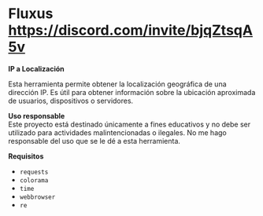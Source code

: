 # Fluxus https://discord.com/invite/bjqZtsqA5v

**IP a Localización**

Esta herramienta permite obtener la localización geográfica de una dirección IP. Es útil para obtener información sobre la ubicación aproximada de usuarios, dispositivos o servidores.

**Uso responsable**  
Este proyecto está destinado únicamente a fines educativos y no debe ser utilizado para actividades malintencionadas o ilegales. No me hago responsable del uso que se le dé a esta herramienta.

**Requisitos**  
- `requests`  
- `colorama`  
- `time`  
- `webbrowser`  
- `re`
